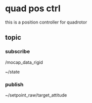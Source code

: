 # quad pos ctrl
this is a position controller for quadrotor
## topic
### subscribe
/mocap_data_rigid

~/state
### publish
~/setpoint_raw/target_attitude
